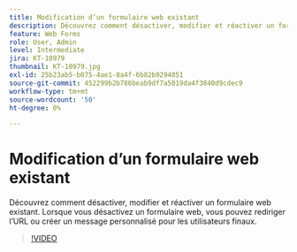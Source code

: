 ```yaml
---
title: Modification d’un formulaire web existant
description: Découvrez comment désactiver, modifier et réactiver un formulaire web existant.
feature: Web Forms
role: User, Admin
level: Intermediate
jira: KT-10979
thumbnail: KT-10979.jpg
exl-id: 25b23ab5-b075-4ae1-8a4f-6b82b9294051
source-git-commit: 452299b2b786beab9df7a5019da4f3840d9cdec9
workflow-type: tm+mt
source-wordcount: '50'
ht-degree: 0%

---
```


# Modification d’un formulaire web existant

Découvrez comment désactiver, modifier et réactiver un formulaire web existant. Lorsque vous désactivez un formulaire web, vous pouvez rediriger l’URL ou créer un message personnalisé pour les utilisateurs finaux.

>[!VIDEO](https://video.tv.adobe.com/v/346677?quality=12&learn=on&hidetitle=true)
